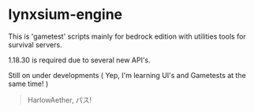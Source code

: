 # lynxsium-engine
This is 'gametest' scripts mainly for bedrock edition with utilities tools for survival servers.

1.18.30 is required due to several new API's.

Still on under developments
( Yep, I'm learning UI's and Gametests at the same time! )

> HarlowAether, パス!
